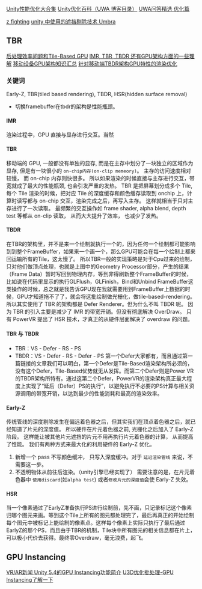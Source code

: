 [Unity性能优化大合集](https://blog.uwa4d.com/archives/allinone.html)
[Unity优化百科（UWA 博客目录）](https://blog.uwa4d.com/archives/Index.html)
[UWA问答精选 优化篇](https://blog.uwa4d.com/archives/TechSharing_uwa2019.html)


[z fighting](3D渲染中的Z-fighting现象)
[unity 中使用的遮挡剔除技术 Umbra](https://www.cnblogs.com/umbra/archive/2012/07/31/2617456.html)

## TBR
[后处理效率问题和Tile-Based GPU](https://zhuanlan.zhihu.com/p/135285010)
[IMR, TBR, TBDR 还有GPU架构方面的一些理解](https://zhuanlan.zhihu.com/p/259760974)
[移动设备GPU架构知识汇总](https://zhuanlan.zhihu.com/p/112120206)
[针对移动端TBDR架构GPU特性的渲染优化](https://gameinstitute.qq.com/community/detail/123220)

### 关键词
Early-Z, TBR(tiled based rendering), TBDR, HSR(hidden surface removal)
+ 切换framebuffer在tbdr的架构是性能瓶颈。
#### IMR
渲染过程中，GPU 直接与显存进行交互。当然
#### TBR
移动端的 GPU, 一般都没有单独的显存, 而是在主存中划分了一块独立的区域作为显存, 但是有一块很小的 `on-chip内存(on-clip memeory)`。
主存的访问速度相对较慢， 而 on-chip 内存则快很多。 所以如果渲染的时候直接与主存进行交互，带宽就成了最大的性能瓶颈, 也会引发严重的发热。
TBR 是把屏幕划分成多个 Tile, 每个 Tile 渲染的时候，把对应 Tile 的深度缓存和颜色缓存读取到 onchip 上，计算时读写都与 on-chip 交互，渲染完成之后，再写入主存。
这样就相当于只对主存进行了一次读取。 最频繁的交互操作如 frame shader, alpha blend, depth test 等都从 on-clip 读取， 从而大大提升了效率， 也减少了发热。
#### TBDR
在TBR的架构里，并不是来一个绘制就执行一个的，因为任何一个绘制都可能影响到到整个FrameBuffer，如果来一个画一个，那么GPU可能会在每一个绘制上都来回运输所有的Tile，这太慢了。
所以TBR一般的实现策略是对于Cpu过来的绘制，只对他们做顶点处理，也就是上图中的Geometry Processor部分，产生的结果（Frame Data）暂时写回到物理内存，等到非得刷新整个FrameBuffer的时候，比如说在代码里显示的执行GLFlush，GLFinish，Bind和Unbind FrameBuffer这类操作的时候，总之就是我告诉GPU现在我就需要用到FrameBuffer上数据的时候，GPU才知道拖不了了，就会将这批绘制做光栅化，做tile-based-rendering。
所以其实使用了 TBR 的架构都是 Defer Renderer。但为什么不叫 TBDR 呢。
因为 TBR 的引入主要是减少了 IMR 的带宽开销。但没有彻底解决 OverDraw。
只有 PowerVR 提出了 HSR 技术，才真正的从硬件层面解决了 overdraw 的问题。

#### TBR 与 TBDR
+ TBR：VS - Defer - RS - PS
+ TBDR：VS - Defer - RS - Defer - PS
第一个Defer大家都有，而且通过第一篇链接的文章我们可以明白，第一个Defer是Tile-Based渲染架构所必须的，没有这个Defer，Tile-Based优势就无从发挥。而第二个Defer则是Power VR的TBDR架构所特有。通过这第二个Defer，PowerVR的渲染架构真正最大程度上实现了“延后（Defer）PS的执行”，以避免执行不必要的PS计算与相关资源调用的带宽开销，以达到最少的性能消耗和最高的渲染效率。

#### Early-Z
传统管线的深度剔除发生在偏远着色器之后，但其实我们在顶点着色器之后，就已经知道了片元的深度值。 所以硬件在片元着色器之前, 光栅化之后加入了 Early-Z 阶段。
这样能让被其他片元遮挡的片元不用再执行片元着色器的计算， 从而提高了性能。
我们有两种方式来最大化的利用硬件的 Early-Z 优化。
1. 新增一个 pass 不写颜色缓冲， 只写入深度缓冲。对于 `延迟渲染管线` 来说，不需要这一步。
2. 不透明物体从前往后渲染。（unity引擎已经实现了）
需要注意的是，在片元着色器中 `使用discard`(如`alpha test`) 或者`修改片元的深度值`会使 Early-Z 失效。

#### HSR
当一个像素通过了EarlyZ准备执行PS进行绘制前，先不画，只记录标记这个像素归哪个图元来画。等到这个Tile上所有的图元都处理完了，最后再真正的开始绘制每个图元中被标记上能绘制的像素点。这样每个像素上实际只执行了最后通过EarlyZ的那个PS，而且由于TBR的机制，Tile块中所有图元的相关信息都在片上，可以极小代价去获得。最终零Overdraw，毫无浪费，起飞。


## GPU Instancing
[VR/AR新闻 Unity 5.4的GPU Instancing功能简介](http://www.manew.com/thread-50914-1-1.html)
[U3D优化批处理-GPU Instancing了解一下](https://zhuanlan.zhihu.com/p/34499251)